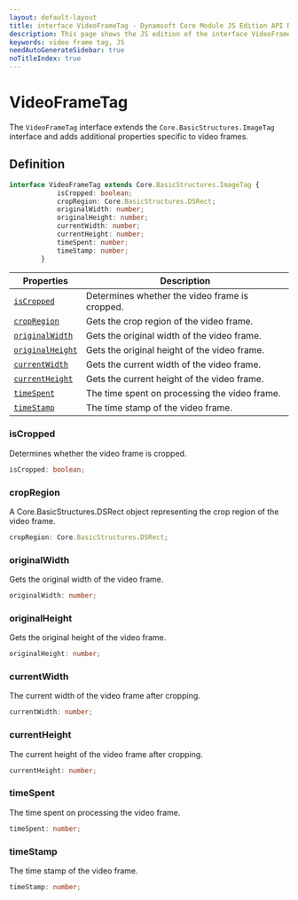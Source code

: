 ```yaml
---
layout: default-layout
title: interface VideoFrameTag - Dynamsoft Core Module JS Edition API Reference
description: This page shows the JS edition of the interface VideoFrameTag in Dynamsoft Core Module.
keywords: video frame tag, JS
needAutoGenerateSidebar: true
noTitleIndex: true
---
```


# VideoFrameTag

The `VideoFrameTag` interface extends the `Core.BasicStructures.ImageTag` interface and adds additional properties specific to video frames.

## Definition

```typescript
interface VideoFrameTag extends Core.BasicStructures.ImageTag {
            isCropped: boolean;
            cropRegion: Core.BasicStructures.DSRect;
            originalWidth: number; 
            originalHeight: number; 
            currentWidth: number; 
            currentHeight: number;
            timeSpent: number; 
            timeStamp: number; 
        }
```



| Properties               | Description |
|----------------------|-------------|
| [`isCropped`](#iscropped) | Determines whether the video frame is cropped. |
| [`cropRegion`](#cropregion) | Gets the crop region of the video frame. |
| [`originalWidth`](#originalwidth) | Gets the original width of the video frame. |
| [`originalHeight`](#originalheight) | Gets the original height of the video frame. |
| [`currentWidth`](#currentwidth) | Gets the current width of the video frame. |
| [`currentHeight`](#currentheight) | Gets the current height of the video frame. |
| [`timeSpent`](#timespent) | The time spent on processing the video frame. |
| [`timeStamp`](#timestamp) | The time stamp of the video frame.  |

### isCropped

Determines whether the video frame is cropped.

```typescript
isCropped: boolean;
```

### cropRegion

A Core.BasicStructures.DSRect object representing the crop region of the video frame.

```typescript
cropRegion: Core.BasicStructures.DSRect;
```

### originalWidth

Gets the original width of the video frame.

```typescript
originalWidth: number;
```

### originalHeight

Gets the original height of the video frame.

```typescript
originalHeight: number;
```

### currentWidth

The current width of the video frame after cropping.

```typescript
currentWidth: number;
```

### currentHeight

The current height of the video frame after cropping.

```typescript
currentHeight: number;
```

### timeSpent

The time spent on processing the video frame.

```typescript
timeSpent: number;
```

### timeStamp

The time stamp of the video frame.

```typescript
timeStamp: number;
```